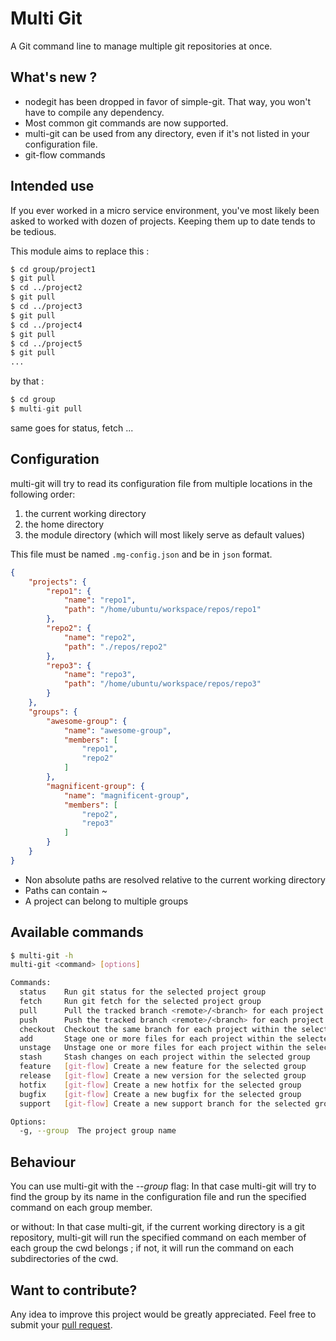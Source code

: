 Multi Git
========

A Git command line to manage multiple git repositories at once.

What's new ?
-------------------------------------------------------------------
* nodegit has been dropped in favor of simple-git. That way, you won't have to compile any dependency.
* Most common git commands are now supported.
* multi-git can be used from any directory, even if it's not listed in your configuration file.
* git-flow commands

Intended use
-------------------------------------------------------------------

If you ever worked in a micro service environment, you've most likely been asked to worked with dozen of projects.
Keeping them up to date tends to be tedious.

This module aims to replace this :
````bash
$ cd group/project1
$ git pull
$ cd ../project2
$ git pull
$ cd ../project3
$ git pull
$ cd ../project4
$ git pull
$ cd ../project5
$ git pull
...
````
by that :
````javascript
$ cd group
$ multi-git pull
````

same goes for status, fetch ...

Configuration
-------------------------------------------------------------------
multi-git will try to read its configuration file from multiple locations in the following order:
1. the current working directory
2. the home directory
3. the module directory (which will most likely serve as default values)

This file must be named `.mg-config.json` and be in `json` format.

````json
{
    "projects": {
        "repo1": {
            "name": "repo1",
            "path": "/home/ubuntu/workspace/repos/repo1"
        },
        "repo2": {
            "name": "repo2",
            "path": "./repos/repo2"
        },
        "repo3": {
            "name": "repo3",
            "path": "/home/ubuntu/workspace/repos/repo3"
        }
    },
    "groups": {
        "awesome-group": {
            "name": "awesome-group",
            "members": [
                "repo1",
                "repo2"
            ]
        },
        "magnificent-group": {
            "name": "magnificent-group",
            "members": [
                "repo2",
                "repo3"
            ]
        }
    }
}
````

* Non absolute paths are resolved relative to the current working directory 
* Paths can contain ~
* A project can belong to multiple groups

Available commands
-------------------------------------------------------------------
````bash
$ multi-git -h
multi-git <command> [options]

Commands:
  status    Run git status for the selected project group                                                [aliases: st]
  fetch     Run git fetch for the selected project group                                                 [aliases: fe]
  pull      Pull the tracked branch <remote>/<branch> for each project within the group                  [aliases: pl]
  push      Push the tracked branch <remote>/<branch> for each project within the group                  [aliases: ps]
  checkout  Checkout the same branch for each project within the selected group                          [aliases: co]
  add       Stage one or more files for each project within the selected group                            [aliases: a]
  unstage   Unstage one or more files for each project within the selected group
  stash     Stash changes on each project within the selected group
  feature   [git-flow] Create a new feature for the selected group                                       [aliases: ft]
  release   [git-flow] Create a new version for the selected group                                       [aliases: rl]
  hotfix    [git-flow] Create a new hotfix for the selected group                                        [aliases: hf]
  bugfix    [git-flow] Create a new bugfix for the selected group                                        [aliases: bf]
  support   [git-flow] Create a new support branch for the selected group                                [aliases: sp]

Options:
  -g, --group  The project group name
````

Behaviour
-------------------------------------------------------------------
You can use multi-git with the _--group_ flag:
In that case multi-git will try to find the group by its name in the configuration file
and run the specified command on each group member.

or without:
In that case multi-git, if the current working directory is a git repository,
multi-git will run the specified command on each member of each group the cwd belongs ;
if not, it will run the command on each subdirectories of the cwd.

Want to contribute?
-------------------------------------------------------------------
Any idea to improve this project would be greatly appreciated.
Feel free to submit your [pull request](https://github.com/nicolas-schmitt/multi-git/pulls).
